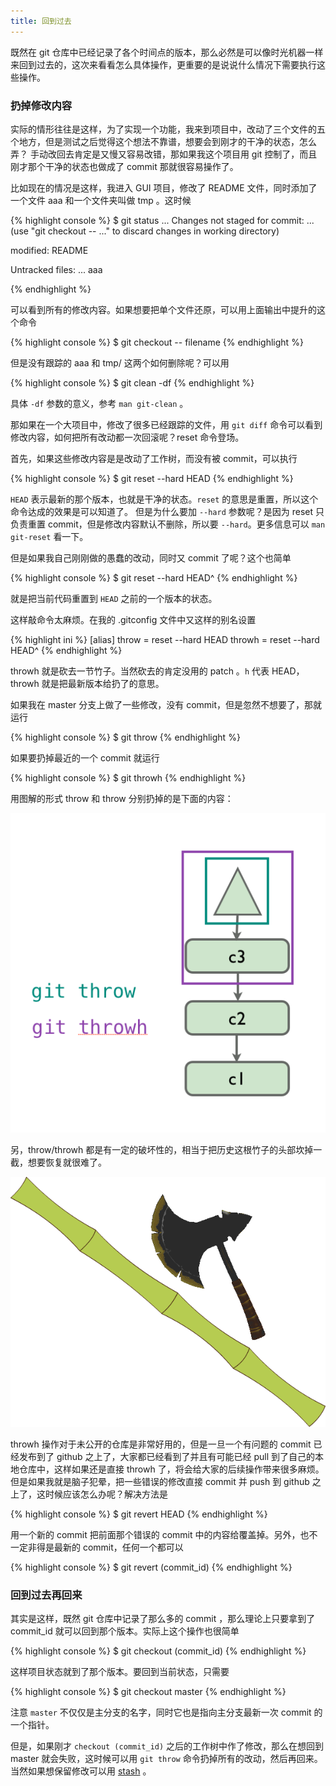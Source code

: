 ```yaml
---
title: 回到过去
---
```



既然在 git 仓库中已经记录了各个时间点的版本，那么必然是可以像时光机器一样来回到过去的，这次来看看怎么具体操作，更重要的是说说什么情况下需要执行这些操作。

### 扔掉修改内容

实际的情形往往是这样，为了实现一个功能，我来到项目中，改动了三个文件的五个地方，但是测试之后觉得这个想法不靠谱，想要会到刚才的干净的状态，怎么弄？
手动改回去肯定是又慢又容易改错，那如果我这个项目用 git 控制了，而且刚才那个干净的状态也做成了 commit 那就很容易操作了。

比如现在的情况是这样，我进入 GUI 项目，修改了 README 文件，同时添加了一个文件 aaa 和一个文件夹叫做 tmp 。这时候

{% highlight console %}
$ git status
...
Changes not staged for commit:
  ...
  (use "git checkout -- <file>..." to discard changes in working directory)

  modified:   README

Untracked files:
  ...
  aaa

{% endhighlight %}

可以看到所有的修改内容。如果想要把单个文件还原，可以用上面输出中提升的这个命令

{% highlight console %}
$ git checkout -- filename
{% endhighlight %}


但是没有跟踪的 aaa 和 tmp/ 这两个如何删除呢？可以用

{% highlight console %}
$ git clean -df
{% endhighlight %}

具体 `-df` 参数的意义，参考 `man git-clean` 。

那如果在一个大项目中，修改了很多已经跟踪的文件，用 `git diff` 命令可以看到修改内容，如何把所有改动都一次回滚呢？reset 命令登场。

首先，如果这些修改内容是是改动了工作树，而没有被 commit，可以执行

{% highlight console %}
$ git reset --hard HEAD
{% endhighlight %}

`HEAD` 表示最新的那个版本，也就是干净的状态。`reset` 的意思是重置，所以这个命令达成的效果是可以知道了。 但是为什么要加 `--hard` 参数呢？是因为 reset 只负责重置 commit，但是修改内容默认不删除，所以要 `--hard`。更多信息可以 `man git-reset` 看一下。

但是如果我自己刚刚做的愚蠢的改动，同时又 commit 了呢？这个也简单

{% highlight console %}
$ git reset --hard HEAD^
{% endhighlight %}

就是把当前代码重置到 `HEAD` 之前的一个版本的状态。

这样敲命令太麻烦。在我的 .gitconfig 文件中又这样的别名设置

{% highlight ini %}
[alias]
  throw = reset --hard HEAD
  throwh = reset --hard HEAD^
{% endhighlight %}

throwh 就是砍去一节竹子。当然砍去的肯定没用的 patch 。`h` 代表 HEAD，throwh 就是把最新版本给扔了的意思。

如果我在 master 分支上做了一些修改，没有 commit，但是忽然不想要了，那就运行

{% highlight console %}
$ git throw
{% endhighlight %}

如果要扔掉最近的一个 commit 就运行

{% highlight console %}
$ git throwh
{% endhighlight %}

用图解的形式 throw 和 throw 分别扔掉的是下面的内容：


![](images/go_back/throw.png)


另，throw/throwh 都是有一定的破坏性的，相当于把历史这根竹子的头部坎掉一截，想要恢复就很难了。

![](images/go_back/cut_history.png)


throwh 操作对于未公开的仓库是非常好用的，但是一旦一个有问题的 commit 已经发布到了 github 之上了，大家都已经看到了并且有可能已经 pull 到了自己的本地仓库中，这样如果还是直接 throwh 了，将会给大家的后续操作带来很多麻烦。但是如果我就是脑子犯晕，把一些错误的修改直接 commit 并 push 到 github 之上了，这时候应该怎么办呢？解决方法是

{% highlight console %}
$ git revert HEAD
{% endhighlight %}

用一个新的 commit 把前面那个错误的 commit 中的内容给覆盖掉。另外，也不一定非得是最新的 commit，任何一个都可以

{% highlight console %}
$ git revert (commit_id)
{% endhighlight %}

### 回到过去再回来

其实是这样，既然 git 仓库中记录了那么多的 commit ，那么理论上只要拿到了 commit_id 就可以回到那个版本。实际上这个操作也很简单

{% highlight console %}
$ git checkout (commit_id)
{% endhighlight %}

这样项目状态就到了那个版本。要回到当前状态，只需要

{% highlight console %}
$ git checkout  master
{% endhighlight %}

注意 `master` 不仅仅是主分支的名字，同时它也是指向主分支最新一次 commit 的一个指针。

但是，如果刚才 `checkout (commit_id)` 之后的工作树中作了修改，那么在想回到 master 就会失败，这时候可以用 `git throw` 命令扔掉所有的改动，然后再回来。当然如果想保留修改可以用 [stash](http://git-scm.com/book/en/v2/Git-Tools-Stashing-and-Cleaning) 。





